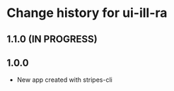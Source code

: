 # Change history for ui-ill-ra

## 1.1.0 (IN PROGRESS)


## 1.0.0

* New app created with stripes-cli
